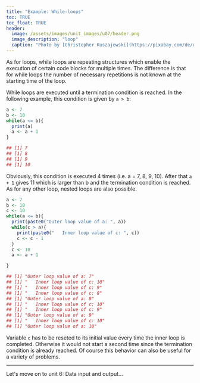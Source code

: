```yaml
---
title: "Example: While-loops"
toc: TRUE
toc_float: TRUE
header:
  image: /assets/images/unit_images/u07/header.png
  image_description: "loop"
  caption: "Photo by [Christopher Kuszajewski](https://pixabay.com/de/users/kuszapro-369349/?utm_source=link-attribution&amp;utm_medium=referral&amp;utm_campaign=image&amp;utm_content=583537) [from Pixabay](https://pixabay.com/de/?utm_source=link-attribution&amp;utm_medium=referral&amp;utm_campaign=image&amp;utm_content=583537)"
---
```


As for loops, while loops are repeating structures which enable the execution of certain code blocks for multiple times. The difference is that for while loops the number of necessary repetitions is not known at the starting time of the loop.

While loops are executed until a termination condition is reached. In the following example, this condition is given by `a > b`:

```r
a <- 7
b <- 10
while(a <= b){
  print(a)
  a <- a + 1
}

## [1] 7
## [1] 8
## [1] 9
## [1] 10
```

Obviously, this condition is executed 4 times (i.e. a = 7, 8, 9, 10). After that `a + 1` gives 11 which is larger than b and the termination condition is reached.
As for any other loop, nested loops are also possible.

```r
a <- 7
b <- 10
c <- 10
while(a <= b){
  print(paste0("Outer loop value of a: ", a))
  while(c > a){
    print(paste0("   Inner loop value of c: ", c))
    c <- c - 1
  }
  c <- 10
  a <- a + 1

}

## [1] "Outer loop value of a: 7"
## [1] "   Inner loop value of c: 10"
## [1] "   Inner loop value of c: 9"
## [1] "   Inner loop value of c: 8"
## [1] "Outer loop value of a: 8"
## [1] "   Inner loop value of c: 10"
## [1] "   Inner loop value of c: 9"
## [1] "Outer loop value of a: 9"
## [1] "   Inner loop value of c: 10"
## [1] "Outer loop value of a: 10"
```

Variable `c` has to be reseted to its initial value every time the inner loop is completed. Otherwise it would not start a second time since the termination condition is already reached. Of course this behavior can also be useful for a variety of problems.

----

Let's move on to unit 6: Data input and output...
